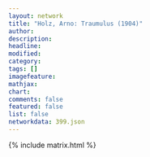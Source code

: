 ```yaml
---
layout: network
title: "Holz, Arno: Traumulus (1904)"
author:
description:
headline:
modified:
category:
tags: []
imagefeature: 
mathjax: 
chart: 
comments: false
featured: false
list: false
networkdata: 399.json
---
```

{% include matrix.html %}
